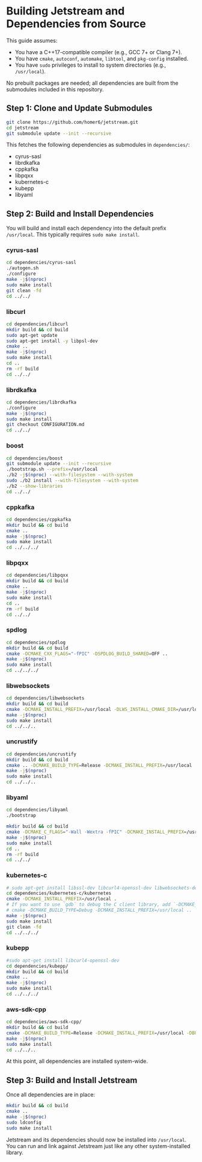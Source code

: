 # Building Jetstream and Dependencies from Source

This guide assumes:

- You have a C++17-compatible compiler (e.g., GCC 7+ or Clang 7+).
- You have `cmake`, `autoconf`, `automake`, `libtool`, and `pkg-config` installed.
- You have `sudo` privileges to install to system directories (e.g., `/usr/local`).

No prebuilt packages are needed; all dependencies are built from the submodules included in this repository.

## Step 1: Clone and Update Submodules

```sh
git clone https://github.com/homer6/jetstream.git
cd jetstream
git submodule update --init --recursive
```

This fetches the following dependencies as submodules in `dependencies/`:

- cyrus-sasl
- librdkafka
- cppkafka
- libpqxx
- kubernetes-c
- kubepp
- libyaml

## Step 2: Build and Install Dependencies

You will build and install each dependency into the default prefix `/usr/local`. This typically requires `sudo make install`.

### cyrus-sasl

```sh
cd dependencies/cyrus-sasl
./autogen.sh
./configure
make -j$(nproc)
sudo make install
git clean -fd
cd ../../
```

### libcurl

```sh
cd dependencies/libcurl
mkdir build && cd build
sudo apt-get update
sudo apt-get install -y libpsl-dev
cmake ..
make -j$(nproc)
sudo make install
cd ..
rm -rf build
cd ../../
```


### librdkafka

```sh
cd dependencies/librdkafka
./configure
make -j$(nproc)
sudo make install
git checkout CONFIGURATION.md
cd ../../
```

### boost

```sh
cd dependencies/boost
git submodule update --init --recursive
./bootstrap.sh --prefix=/usr/local
./b2 -j$(nproc) --with-filesystem --with-system
sudo ./b2 install --with-filesystem --with-system
./b2 --show-libraries
cd ../../
```

### cppkafka

```sh
cd dependencies/cppkafka
mkdir build && cd build
cmake ..
make -j$(nproc)
sudo make install
cd ../../../
```

### libpqxx

```sh
cd dependencies/libpqxx
mkdir build && cd build
cmake ..
make -j$(nproc)
sudo make install
cd ..
rm -rf build
cd ../../
```

### spdlog

```sh
cd dependencies/spdlog
mkdir build && cd build
cmake -DCMAKE_CXX_FLAGS="-fPIC" -DSPDLOG_BUILD_SHARED=OFF ..
make -j$(nproc)
sudo make install
cd ../../../
```

### libwebsockets

```sh
cd dependencies/libwebsockets
mkdir build && cd build
cmake -DCMAKE_INSTALL_PREFIX=/usr/local -DLWS_INSTALL_CMAKE_DIR=/usr/local/lib/cmake/libwebsockets ..
make -j$(nproc)
sudo make install
cd ../../..
```

### uncrustify

```sh
cd dependencies/uncrustify
mkdir build && cd build
cmake .. -DCMAKE_BUILD_TYPE=Release -DCMAKE_INSTALL_PREFIX=/usr/local
make -j$(nproc)
sudo make install
cd ../../..
```

### libyaml

```sh
cd dependencies/libyaml
./bootstrap

mkdir build && cd build
cmake -DCMAKE_C_FLAGS="-Wall -Wextra -fPIC" -DCMAKE_INSTALL_PREFIX=/usr/local -DYAML_INSTALL_CMAKE_DIR=/usr/local/lib/cmake/yaml -DCMAKE_INSTALL_CMAKEDIR=/usr/local/lib/cmake/yaml ..
make -j$(nproc)
sudo make install
cd ..
rm -rf build
cd ../../
```





### kubernetes-c

```sh
# sudo apt-get install libssl-dev libcurl4-openssl-dev libwebsockets-dev uncrustify
cd dependencies/kubernetes-c/kubernetes
cmake -DCMAKE_INSTALL_PREFIX=/usr/local .
# If you want to use `gdb` to debug the C client library, add `-DCMAKE_BUILD_TYPE=Debug` to the cmake command line, e.g.
# cmake -DCMAKE_BUILD_TYPE=Debug -DCMAKE_INSTALL_PREFIX=/usr/local ..
make -j$(nproc)
sudo make install
git clean -fd
cd ../../../
```


### kubepp

```sh
#sudo apt-get install libcurl4-openssl-dev
cd dependencies/kubepp/
mkdir build && cd build
cmake ..
make -j$(nproc)
sudo make install
cd ../../../
```


### aws-sdk-cpp

```sh
cd dependencies/aws-sdk-cpp/
mkdir build && cd build
cmake -DCMAKE_BUILD_TYPE=Release -DCMAKE_INSTALL_PREFIX=/usr/local -DBUILD_ONLY="s3" ..
make -j$(nproc)
sudo make install
cd ../../..
```



At this point, all dependencies are installed system-wide.

## Step 3: Build and Install Jetstream

Once all dependencies are in place:

```sh
mkdir build && cd build
cmake ..
make -j$(nproc)
sudo ldconfig
sudo make install
```

Jetstream and its dependencies should now be installed into `/usr/local`. You can run and link against Jetstream just like any other system-installed library.

